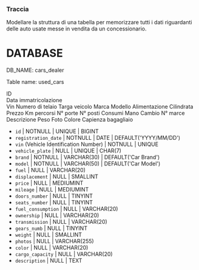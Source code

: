 ### Traccia

Modellare la struttura di una tabella per memorizzare tutti i dati riguardanti delle auto usate messe in vendita da un concessionario.


# DATABASE

DB_NAME: cars_dealer

Table name: used_cars

ID  
Data immatricolazione           
Vin 
Numero di telaio 
Targa veicolo 
Marca
Modello
Alimentazione
Cilindrata
Prezzo
Km percorsi
N° porte
N° posti
Consumi
Mano
Cambio
N° marce
Descrizione
Peso
Foto
Colore
Capienza bagagliaio



- `id` | NOTNULL | UNIQUE | BIGINT
- `registration_date` | NOTNULL | DATE | DEFAULT('YYYY/MM/DD')
- `vin` (Vehicle Identification Number) | NOTNULL | UNIQUE
- `vehicle_plate` | NULL | UNIQUE | CHAR(7)
- `brand` | NOTNULL | VARCHAR(30) | DEFAULT('Car Brand')
- `model` | NOTNULL | VARCHAR(50) | DEFAULT('Car Model')
- `fuel` | NULL | VARCHAR(20)
- `displacement` | NULL | SMALLINT
- `price` | NULL | MEDIUMINT
- `mileage` | NULL | MEDIUMINT
- `doors_number` | NULL | TINYINT
- `seats_number` | NULL | TINYINT
- `fuel_consumption` | NULL | VARCHAR(20)
- `ownership` | NULL | VARCHAR(20)
- `transmission` | NULL | VARCHAR(20)
- `gears_numb` | NULL | TINYINT
- `weight` | NULL | SMALLINT
- `photos` | NULL | VARCHAR(255)
- `color` | NULL | VARCHAR(20)
- `cargo_capacity` | NULL | VARCHAR(20)
- `description` | NULL | TEXT